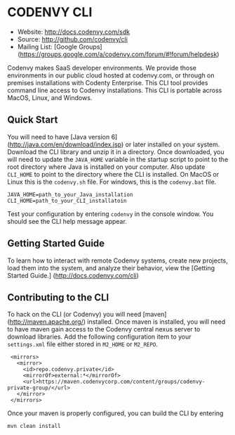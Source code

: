 CODENVY CLI
===

- Website: http://docs.codenvy.com/sdk
- Source: http://github.com/codenvy/cli
- Mailing List: [Google Groups] (https://groups.google.com/a/codenvy.com/forum/#!forum/helpdesk)

Codenvy makes SaaS developer environments.  We provide those environments in our public cloud hosted at codenvy.com, or through on premises installations with Codenty Enterprise.  This CLI tool provides command line access to Codenvy installations.  This CLI is portable across MacOS, Linux, and Windows.

Quick Start
-----------
You will need to have [Java version 6] (http://java.com/en/download/index.jsp) or later installed on your system.  Download the CLI library and unzip it in a directory.  Once downloaded, you will need to update the `JAVA_HOME` variable in the startup script to point to the root directory where Java is installed on your computer.  Also update `CLI_HOME` to point to the directory where the CLI is installed.  On MacOS or Linux this is the `codenvy.sh` file.  For windows, this is the `codenvy.bat` file.

    JAVA_HOME=path_to_your_Java_installation
    CLI_HOME=path_to_your_CLI_installatoin
    
Test your configuration by entering `codenvy` in the console window.  You should see the CLI help message appear.

Getting Started Guide
---------------------
To learn how to interact with remote Codenvy systems, create new projects, load them into the system, and analyze their behavior, view the [Getting Started Guide.] (http://docs.codenvy.com/cli)

Contributing to the CLI
-----------------------
To hack on the CLI (or Codenvy) you will need [maven] (http://maven.apache.org/) installed.  Once maven is installed, you will need to have maven gain access to the Codenvy central nexus server to download libraries.  Add the following configuration item to your `settings.xml` file either stored in `M2_HOME` or `M2_REPO`.

     <mirrors>
       <mirror>
         <id>repo.codenvy.private</id>
         <mirrorOf>external:*</mirrorOf>
         <url>https://maven.codenvycorp.com/content/groups/codenvy-private-group/</url>
       </mirror>
     </mirrors>
    
Once your maven is properly configured, you can build the CLI by entering

    mvn clean install
